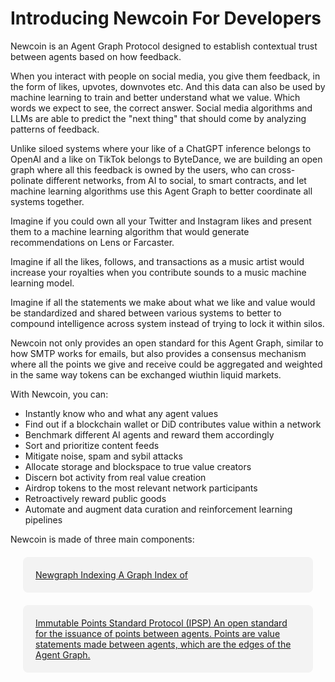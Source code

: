 # Introducing Newcoin For Developers

Newcoin is an Agent Graph Protocol designed to establish contextual trust between agents based on how feedback.

When you interact with people on social media, you give them feedback, in the form of likes, upvotes, downvotes etc. And this data can also be used by machine learning to train and better understand what we value. Which words we expect to see, the correct answer. Social media algorithms and LLMs are able to predict the "next thing" that should come by analyzing patterns of feedback.

Unlike siloed systems where your like of a ChatGPT inference belongs to OpenAI and a like on TikTok belongs to ByteDance, we are building an open graph where all this feedback is owned by the users, who can cross-polinate different networks, from AI to social, to smart contracts, and let machine learning algorithms use this Agent Graph to better coordinate all systems together.

Imagine if you could own all your Twitter and Instagram likes and present them to a machine learning algorithm that would generate recommendations on Lens or Farcaster.

Imagine if all the likes, follows, and transactions as a music artist would increase your royalties when you contribute sounds to a music machine learning model.

Imagine if all the statements we make about what we like and value would be standardized and shared between various systems to better to compound intelligence across system instead of trying to lock it within silos.

Newcoin not only provides an open standard for this Agent Graph, similar to how SMTP works for emails, but also provides a consensus mechanism where all the points we give and receive could be aggregated and weighted in the same way tokens can be exchanged wiuthin liquid markets. 

With Newcoin, you can:
* Instantly know who and what any agent values
* Find out if a blockchain wallet or DiD contributes value within a network
* Benchmark different AI agents and reward them accordingly
* Sort and prioritize content feeds
* Mitigate noise, spam and sybil attacks
* Allocate storage and blockspace to true value creators
* Discern bot activity from real value creation
* Airdrop tokens to the most relevant network participants
* Retroactively reward public goods
* Automate and augment data curation and reinforcement learning pipelines

Newcoin is made of three main components:

<a href="#" style="display: block; margin: 20px; padding: 20px;  border-radius: 8px; background:#f3f3f3">
Newgraph Indexing
A Graph Index of 
</a>

<a href="#" style="display: block; margin: 20px; padding: 20px;  border-radius: 8px; background:#f3f3f3">
Immutable Points Standard Protocol (IPSP)
An open standard for the issuance of points between agents. Points are value statements made between agents, which are the edges of the Agent Graph.
</a>


